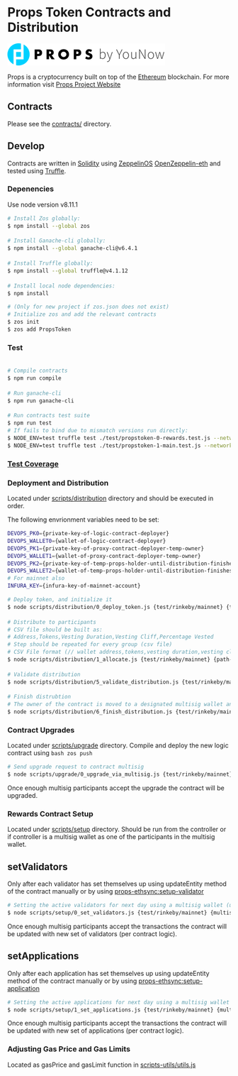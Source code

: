 # Props Token Contracts and Distribution

![Props Token](./props-logo.png?raw=true)

Props is a cryptocurrency built on top of the [Ethereum][ethereum] blockchain.
For more information visit [Props Project Website](https://propsproject.com/)

## Contracts

Please see the [contracts/](contracts) directory.

## Develop

Contracts are written in [Solidity][solidity] using [ZeppelinOS](https://github.com/zeppelinos/zos) [OpenZeppelin-eth](https://github.com/OpenZeppelin/openzeppelin-eth) and tested using [Truffle][truffle].

### Depenencies

Use node version v8.11.1

```bash
# Install Zos globally:
$ npm install --global zos

# Install Ganache-cli globally:
$ npm install --global ganache-cli@v6.4.1

# Install Truffle globally:
$ npm install --global truffle@v4.1.12

# Install local node dependencies:
$ npm install
```

```bash
# (Only for new project if zos.json does not exist) 
# Initialize zos and add the relevant contracts
$ zos init
$ zos add PropsToken
```
### Test

```bash

# Compile contracts
$ npm run compile

# Run ganache-cli
$ npm run ganache-cli

# Run contracts test suite
$ npm run test
# If fails to bind due to mismatch versions run directly:
$ NODE_ENV=test truffle test ./test/propstoken-0-rewards.test.js --network test
$ NODE_ENV=test truffle test ./test/propstoken-1-main.test.js --network test
```

### [Test Coverage](https://htmlpreview.github.io/?https://raw.githubusercontent.com/propsproject/props-token-distribution/feature/rewards-contracts/coverage/token/index.html)


### Deployment and Distribution

Located under [scripts/distribution](scripts/distribution) directory and should be executed in order.

The following envrionment variables need to be set:
```bash
DEVOPS_PK0={private-key-of-logic-contract-deployer}
DEVOPS_WALLET0={wallet-of-logic-contract-deployer}
DEVOPS_PK1={private-key-of-proxy-contract-deployer-temp-owner}
DEVOPS_WALLET1={wallet-of-proxy-contract-deployer-temp-owner}
DEVOPS_PK2={private-key-of-temp-props-holder-until-distribution-finishes}
DEVOPS_WALLET2={wallet-of-temp-props-holder-until-distribution-finishes}
# For mainnet also 
INFURA_KEY={infura-key-of-mainnet-account}
```

```bash
# Deploy token, and initialize it
$ node scripts/distribution/0_deploy_token.js {test/rinkeby/mainnet} {timestamp-from-which-transfers-are-available}

# Distribute to participants
# CSV file should be built as: 
# Address,Tokens,Vesting Duration,Vesting Cliff,Percentage Vested
# Step should be repeated for every group (csv file)
# CSV File format (// wallet address,tokens,vesting duration,vesting cliff,vesting percentage,type,name,email address,first name,invested amount,invested discount)
$ node scripts/distribution/1_allocate.js {test/rinkeby/mainnet} {path-to-csv-file}

# Validate distribution
$ node scripts/distribution/5_validate_distribution.js {test/rinkeby/mainnet} group1,group2,...,groupN

# Finish distrubtion
# The owner of the contract is moved to a designated multisig wallet and so do all props not distributed
$ node scripts/distribution/6_finish_distribution.js {test/rinkeby/mainnet} {multisig-address-remaining-props} {multisig-address-contract-owner}
```
### Contract Upgrades

Located under [scripts/upgrade](scripts/upgrade) directory.
Compile and deploy the new logic contract using ```bash zos push```

```bash
# Send upgrade request to contract multisig
$ node scripts/upgrade/0_upgrade_via_multisig.js {test/rinkeby/mainnet} {multisig-address-contract-owner}
```
Once enough multisig participants accept the upgrade the contract will be upgraded.

### Rewards Contract Setup

Located under [scripts/setup](scripts/setup) directory.
Should be run from the controller or if controller is a multisig wallet as one of the participants in the multisig wallet.

## setValidators
Only after each validator has set themselves up using updateEntity method of the contract manually or by using [props-ethsync:setup-validator](https://github.com/propsproject/props-ethsync#validator-setup)
```bash
# Setting the active validators for next day using a multisig wallet (use multisig-wallet-address = none if the account running is the controller)
$ node scripts/setup/0_set_validators.js {test/rinkeby/mainnet} {multisig-wallet-address} {validator1},{validator2},{validator3} {contract-address}
```
Once enough multisig participants accept the transactions the contract will be updated with new set of validators (per contract logic).

## setApplications
Only after each application has set themselves up using updateEntity method of the contract manually or by using [props-ethsync:setup-application](https://github.com/propsproject/props-ethsync/blob/master/lib/services/application_setup.ts)
```bash
# Setting the active applications for next day using a multisig wallet (use multisig-wallet-address = none if the account running is the controller)
$ node scripts/setup/1_set_applications.js {test/rinkeby/mainnet} {multisig-wallet-address} {application1},{application2},{application3} {contract-address}
```
Once enough multisig participants accept the transactions the contract will be updated with new set of applications (per contract logic).


### Adjusting Gas Price and Gas Limits

Located as gasPrice and gasLimit function in [scripts-utils/utils.js](scripts-utils/utils.js)

[ethereum]: https://www.ethereum.org/

[solidity]: https://solidity.readthedocs.io/en/develop/
[truffle]: http://truffleframework.com/

